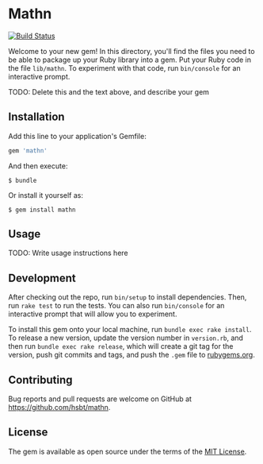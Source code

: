 # Mathn

[![Build Status](https://travis-ci.org/ruby/mathn.svg?branch=master)](https://travis-ci.org/ruby/mathn)

Welcome to your new gem! In this directory, you'll find the files you need to be able to package up your Ruby library into a gem. Put your Ruby code in the file `lib/mathn`. To experiment with that code, run `bin/console` for an interactive prompt.

TODO: Delete this and the text above, and describe your gem

## Installation

Add this line to your application's Gemfile:

```ruby
gem 'mathn'
```

And then execute:

    $ bundle

Or install it yourself as:

    $ gem install mathn

## Usage

TODO: Write usage instructions here

## Development

After checking out the repo, run `bin/setup` to install dependencies. Then, run `rake test` to run the tests. You can also run `bin/console` for an interactive prompt that will allow you to experiment.

To install this gem onto your local machine, run `bundle exec rake install`. To release a new version, update the version number in `version.rb`, and then run `bundle exec rake release`, which will create a git tag for the version, push git commits and tags, and push the `.gem` file to [rubygems.org](https://rubygems.org).

## Contributing

Bug reports and pull requests are welcome on GitHub at https://github.com/hsbt/mathn.


## License

The gem is available as open source under the terms of the [MIT License](http://opensource.org/licenses/MIT).
